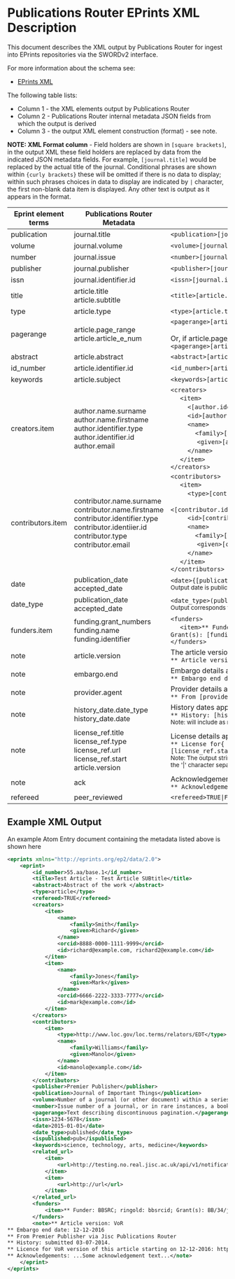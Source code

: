 # Publications Router EPrints XML Description

This document describes the XML output by Publications Router for ingest into EPrints repositories via the SWORDv2 interface.

For more information about the schema see: 
* [EPrints XML](http://wiki.eprints.org/w/XML_Export_Format)

The following table lists:
* Column 1 - the XML elements output by Publications Router 
* Column 2 - Publications Router internal metadata JSON fields from which the output is derived
* Column 3 - the output XML element construction (format) - see note. 

**NOTE: XML Format column** - Field holders are shown in `[square brackets]`, in the output XML these field holders are replaced by data from the indicated JSON metadata fields.  For example, `[journal.title]` would be replaced by the actual title of the journal.  Conditional phrases are shown within `{curly brackets}` these will be omitted if there is no data to display; within such phrases choices in data to display are indicated by `|` character, the first non-blank data item is displayed. Any other text is output as it appears in the format.

| Eprint element terms | Publications Router Metadata | XML Format |
|-----------------------------|---------------------------------------------|-------------------------------------------------------------------------------------------------------------------------------------------------------|
| publication |  journal.title | `<publication>[journal.title]</publication>` |
| volume | journal.volume | `<volume>[journal.volume]</volume>` |
| number | journal.issue | `<number>[journal.issue]</volume>` |
| publisher | journal.publisher | `<publisher>[journal.publisher]</publisher>` |
| issn | journal.identifier.id | `<issn>[journal.identifier.id]</issn>` |
| title | article.title <br> article.subtitle | `<title>[article.title] - [article.subtitle 1] - [article.subtitle 2] -...</title>` |
| type | article.type | `<type>[article.type]</type>` |
| pagerange | article.page_range <br> article.article_e_num <br> | `<pagerange>[article.page_range]</pagerange>` <br><br>Or, if article.page_range is absent: <br> `<pagerange>[article.article_e_num]</pagerange>`  |
| abstract | article.abstract | `<abstract>[article.abstract]</abstract>` |
| id_number | article.identifier.id | `<id_number>[article.identifier.id]</id_number>` |
| keywords | article.subject | `<keywords>[article.subject 1], [article.subject 2], ...</keywords>` |
| creators.item | author.name.surname <br> author.name.firstname <br> author.identifier.type <br> author.identifier.id <br> author.email | `<creators>` <br> &nbsp;&nbsp;&nbsp;&nbsp; `<item>` <br> &nbsp;&nbsp;&nbsp;&nbsp;&nbsp;&nbsp;&nbsp;&nbsp; `<[author.identifier.type]> author.identifier.id </[author.identifier.type]>` <br> &nbsp;&nbsp;&nbsp;&nbsp;&nbsp;&nbsp;&nbsp;&nbsp; `<id>[author.email]</id>` <br> &nbsp;&nbsp;&nbsp;&nbsp;&nbsp;&nbsp;&nbsp;&nbsp; `<name>` <br> &nbsp;&nbsp;&nbsp;&nbsp;&nbsp;&nbsp;&nbsp;&nbsp;&nbsp;&nbsp;&nbsp;&nbsp;  `<family>[author.name.surname]</family>` <br> &nbsp;&nbsp;&nbsp;&nbsp;&nbsp;&nbsp; &nbsp;&nbsp;&nbsp;&nbsp;&nbsp;&nbsp; `<given>[author.name.firstname]</given>` <br> &nbsp;&nbsp;&nbsp;&nbsp;&nbsp;&nbsp;&nbsp;&nbsp; `</name>` <br> &nbsp;&nbsp;&nbsp;&nbsp; `</item>` <br> `</creators>` |
| contributors.item | contributor.name.surname <br> contributor.name.firstname <br> contributor.identifier.type <br> contributor.identiier.id <br> contributor.type <br> contributor.email | `<contributors>` <br> &nbsp;&nbsp;&nbsp;&nbsp; `<item>` <br> &nbsp;&nbsp;&nbsp;&nbsp;&nbsp;&nbsp;&nbsp;&nbsp; `<type>[contributor.type]</type>` <br> &nbsp;&nbsp;&nbsp;&nbsp;&nbsp;&nbsp;&nbsp;&nbsp; `<[contributor.identifier.type]>contributor.identifier.id</[contributor.identifier.type]>` <br> &nbsp;&nbsp;&nbsp;&nbsp;&nbsp;&nbsp;&nbsp;&nbsp; `<id>[contributor.email]</id>` <br> &nbsp;&nbsp;&nbsp;&nbsp;&nbsp;&nbsp;&nbsp;&nbsp; `<name>` <br> &nbsp;&nbsp;&nbsp;&nbsp;&nbsp;&nbsp;&nbsp;&nbsp;&nbsp;&nbsp;&nbsp;&nbsp;  `<family>[contributor.name.surname]</family>` <br> &nbsp;&nbsp;&nbsp;&nbsp;&nbsp;&nbsp; &nbsp;&nbsp;&nbsp;&nbsp;&nbsp;&nbsp; `<given>[contributor.name.firstname]</given>` <br> &nbsp;&nbsp;&nbsp;&nbsp;&nbsp;&nbsp;&nbsp;&nbsp; `</name>` <br> &nbsp;&nbsp;&nbsp;&nbsp; `</item>` <br> `</contributors>` |
| date | publication_date <br> accepted_date | `<date>{[publication_date]\|[accepted_date]}</date>` <br><sub>Output date is publication date, otherwise accepted date.</sub> |
| date_type | publication_date <br> accepted_date | `<date_type>(published\|Accepted)</date_type>` <br><sub>Output corresponds to the date type appearing in `<date>` element.</sub> |
| funders.item | funding.grant_numbers <br> funding.name <br> funding.identifier | `<funders>` <br> &nbsp;&nbsp;&nbsp;&nbsp; `<item>** Funder: [funding.name]; [funding.identifier.type]: [funding.identifier.id]; Grant(s): [funding.grant_numbers]</item>` <br> `</funders>` |
| note | article.version | The article version appears in `<note>` element as: <br> `** Article version: [article.version]` |
| note | embargo.end | Embargo details appear in `<note>` element as: <br> `** Embargo end date: [embargo.start]` |
| note | provider.agent | Provider details appear in `<note>` element as: <br> `** From [provider.agent] via Jisc Publications Router` |
| note | history_date.date_type <br> history_date.date  | History dates appear in `<note>` element as: <br> `** History: [history_date.date_type]{; [history_date.date_type]…}` <br> <sub>Note: will include as many history dates as are available.</sub>   |
| note | license_ref.title <br> license_ref.type <br> license_ref.url <br> license_ref.start <br> article.version | License details appear in `<note>` element as: <br> `** License for{ [article.version] version of} this article{ starting on [license_ref.start]}: {[license_ref.url]\|[license_ref.title]\|[license_ref.type]}` <br> <sub>Note: The output string contains {conditional phrases} that are included only if the field they contain is not empty; the '\|' character separates alternative values, where the first non-empty value is used.</sub> |
| note | ack | Acknowledgements appear in `<note>` element as: <br> `** Acknowledgements: [ack]` |
| refereed | peer_reviewed | `<refereed>TRUE\|FALSE</refereed>` |

## Example XML Output

An example Atom Entry document containing the metadata listed above is shown here
```xml
<eprints xmlns="http://eprints.org/ep2/data/2.0">
	<eprint>
		<id_number>55.aa/base.1</id_number>
		<title>Test Article - Test Article SUBtitle</title>
		<abstract>Abstract of the work </abstract>
		<type>article</type>
		<refereed>TRUE</refereed>
		<creators>
			<item>
				<name>
					<family>Smith</family>
					<given>Richard</given>
				</name>
				<orcid>8888-0000-1111-9999</orcid>
				<id>richard@example.com, richard2@example.com</id>
			</item>
			<item>
				<name>
					<family>Jones</family>
					<given>Mark</given>
				</name>
				<orcid>6666-2222-3333-7777</orcid>
				<id>mark@example.com</id>
			</item>
		</creators>
		<contributors>
			<item>
				<type>http://www.loc.gov/loc.terms/relators/EDT</type>
				<name>
					<family>Williams</family>
					<given>Manolo</given>
				</name>
				<id>manolo@example.com</id>
			</item>
		</contributors>
		<publisher>Premier Publisher</publisher>
		<publication>Journal of Important Things</publication>
		<volume>Number of a journal (or other document) within a series</volume>
		<number>Issue number of a journal, or in rare instances, a book</number>
		<pagerange>Text describing discontinuous pagination.</pagerange>
		<issn>1234-5678</issn>
		<date>2015-01-01</date>
		<date_type>published</date_type>
		<ispublished>pub</ispublished>
		<keywords>science, technology, arts, medicine</keywords>
		<related_url>
			<item>
				<url>http://testing.no.real.jisc.ac.uk/api/v1/notification/1234567890/content/2</url>
			</item>
			<item>
				<url>http://url</url>
			</item>
		</related_url>
		<funders>
			<item>** Funder: BBSRC; ringold: bbsrcid; Grant(s): BB/34/juwef</item>
		</funders>
		<note>** Article version: VoR
** Embargo end date: 12-12-2016
** From Premier Publisher via Jisc Publications Router
** History: submitted 03-07-2014.
** Licence for VoR version of this article starting on 12-12-2016: https://testing.org/licenses/by/4.0/
** Acknowledgements: ...Some acknowledgement text...</note>
	</eprint>
</eprints>
```
